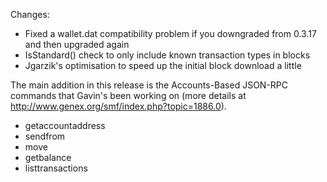 Changes:
* Fixed a wallet.dat compatibility problem if you downgraded from 0.3.17 and then upgraded again
* IsStandard() check to only include known transaction types in blocks
* Jgarzik's optimisation to speed up the initial block download a little

The main addition in this release is the Accounts-Based JSON-RPC commands that Gavin's been working on (more details at http://www.genex.org/smf/index.php?topic=1886.0).  
* getaccountaddress
* sendfrom
* move
* getbalance
* listtransactions
